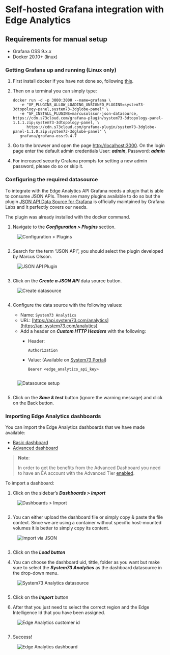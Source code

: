 <!-- markdownlint-disable -->
<style>
/* The below `img` style sets the default CSS styling for all images hereafter in this markdown
file. */
img
{
    /* Default display value is `inline-block`. Set it to `block` to prevent surrounding text from
    wrapping around the image. Instead, `block` format will force the text to be above or below the
    image, but never to the sides. */
    display:block; 
    float:none; 
    margin-left:auto;
    margin-right:auto;
    padding:1em;
}
</style>
<!-- markdownlint-enable -->
# Self-hosted Grafana integration with Edge Analytics

## Requirements for manual setup

* Grafana OSS 9.x.x
* Docker 20.10+ (linux)

### Getting Grafana up and running (Linux only)

1. First install docker if you have not done so, following [this](https://docs.docker.com/engine/install/).

2. Then on a terminal you can simply type:

   ```console
   docker run -d -p 3000:3000 --name=grafana \
      -e "GF_PLUGINS_ALLOW_LOADING_UNSIGNED_PLUGINS=system73-3dtopology-panel,system73-3dglobe-panel" \
      -e "GF_INSTALL_PLUGINS=marcusolsson-json-datasource, https://cdn.s73cloud.com/grafana-plugin/system73-3dtopology-panel-1.1.1.zip;system73-3dtopology-panel, \
         https://cdn.s73cloud.com/grafana-plugin/system73-3dglobe-panel-1.1.0.zip;system73-3dglobe-panel" \
      grafana/grafana-oss:9.4.7
   ```

3. Go to the browser and open the page [http://localhost:3000](http://localhost:3000).
On the login page enter the default admin credentials
User: ***admin***, Password: ***admin***
4. For increased security Grafana prompts for setting a new admin password, please do so or skip it.

### Configuring the required datasource

To integrate with the Edge Analytics API Grafana needs a plugin that is able to consume JSON APIs.
There are many plugins available to do so but the plugin
[JSON API Data Source for Grafana][grafana-json-datasource] is officially maintained by Grafana Labs
and it perfectly covers our needs.

The plugin was already installed with the docker command.

1. Navigate to the ***Configuration > Plugins*** section.
   ![Configuration > Plugins](./images/plugins.png)
2. Search for the term “JSON API”, you should select the plugin developed by Marcus Olsson.
   ![JSON API Plugin](./images/json-api-plugin.png)
3. Click on the ***Create a JSON API*** data source button.
   ![Create datasource](./images/create-datasource.png)
4. Configure the data source with the following values:
   * Name: `System73 Analytics`
   * URL: [https://api.system73.com/analytics](https://api.system73.com/analytics)
   * Add a header on ***Custom HTTP Headers*** with the following:
      * Header:

         ```text
         Authorization
         ```

      * Value: (Available on [System73 Portal][s73-portal])

         ```text
         Bearer <edge_analytics_api_key>
         ```

   ![Datasource setup](./images/datasource-setup.png)
5. Click on the ***Save & test*** button (ignore the warning message) and click on the Back button.

### Importing Edge Analytics dashboards

You can import the Edge Analytics dashboards that we have made available:

* [Basic dashboard](../provisioning/dashboards/ea-basic-dashboard.json)
* [Advanced dashboard](../provisioning/dashboards/ea-advanced-dashboard.json)

> **Note**:
>
> In order to get the benefits from the Advanced Dashboard you need to have an EA account with the
> Advanced Tier [enabled][ea-credentials].

To import a dashboard:

1. Click on the sidebar’s ***Dashboards > Import***
   ![Dashboards > Import](./images/dashboard-import.png)
2. You can either upload the dashboard file or simply copy & paste the file context. Since we are
using a container without specific host-mounted volumes it is better to simply copy its content.
   ![Import via JSON](./images/dashboard-load.png)
3. Click on the ***Load button***
4. You can choose the dashboard uid, tittle, folder as you want but make sure to select the
***System73 Analytics*** as the dashboard datasource in the drop-down menu.
   ![System73 Analytics datasource](./images/dashboard-datasource.png)

5. Click on the ***Import*** button
6. After that you just need to select the correct region and the Edge Intelligence Id that you have
been assigned.
   ![Edge Analytics customer id](./images/analytics-id.png)
7. Success!
   ![Edge Analytics dashboard](./images/analytics-dashboard.png)

[ea-credentials]: https://docs.system73.com/services/edge-intelligence/ei-credentials/
[grafana-json-datasource]: https://grafana.github.io/grafana-json-datasource/
[s73-portal]: https://manage.system73.com
